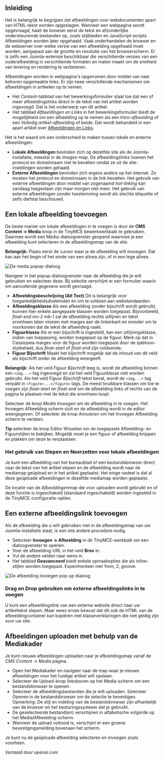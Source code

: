 <!-- Filename: Adding_an_image_to_an_article / Display title: Artikel: Bewerken - Afbeeldingen   -->

## Inleiding

Het is belangrijk te begrijpen dat afbeeldingen voor webdocumenten apart van HTML-tekst worden opgeslagen. Wanneer een webpagina wordt opgevraagd, haalt de browser eerst de tekst en afzonderlijke ondersteunende bestanden op, zoals stijlbladen en JavaScript-scripts. Afbeeldingen worden later opgehaald. Vaak onderhandelen de browser en de webserver over welke versie van een afbeelding opgehaald moet worden, aangepast aan de grootte en resolutie van het browserscherm. Er is zelfs een Joomla-extensie beschikbaar die verschillende versies van een ouderafbeelding in verschillende formaten en maten maakt om de snelheid van levering en rendering te verbeteren.

Afbeeldingen worden in webpagina's opgenomen door middel van naar behoren opgemaakte links. Er zijn twee verschillende mechanismen om afbeeldingen in artikelen op te nemen: 

- Het *Content*-tabblad van het bewerkingsformulier staat toe dat een of meer afbeeldingslinks direct in de tekst van het artikel worden ingevoegd. Dat is het onderwerp van dit artikel.
- Het tabblad *Afbeeldingen en Links* in het bewerkingsformulier biedt de mogelijkheid om een afbeelding op te nemen als een *Intro-afbeelding* of een *Volledig artikel-afbeelding* of beide. Dat wordt behandeld in een apart artikel over [Afbeeldingen en Links](jdocmanual?article=user/articles/article-images-and-links).

Het is het waard om een onderscheid te maken tussen lokale en externe afbeeldingen:

- **Lokale Afbeeldingen** bevinden zich op dezelfde site als de Joomla-installatie, meestal in de *images*-map. De afbeeldingslinks hoeven het protocol en domeinnaam niet te bevatten omdat ze uit de site-instellingen worden gehaald.
- **Externe Afbeeldingen** bevinden zich ergens anders op het internet. Ze moeten het protocol en domeinnaam in de link bevatten. Het gebruik van externe afbeeldingen door middel van zogenaamd *hot-linking* kan vandaag toegestaan zijn maar morgen niet meer. Het gebruik van externe afbeeldingen zonder toestemming wordt als slechte etiquette of zelfs diefstal beschouwd. 

## Een lokale afbeelding toevoegen

De beste manier om lokale afbeeldingen in te voegen is door de **CMS Content → Media** knop in de TinyMCE bewerkwerkbalk te gebruiken. Daarmee wordt een Media-dialoogvenster geopend waarmee je een afbeelding kunt selecteren in de afbeeldingsmap van de site.

**Belangrijk:** Plaats eerst de cursor waar je de afbeelding wilt invoegen. Dat kan aan het begin of het einde van een alinea zijn, of in een lege alinea.

![De media popup-dialoog](../../../en/images/articles/articles-edit-images-media.png)

Navigeer in het popup-dialoogvenster naar de afbeelding die je wilt gebruiken en selecteer deze. Bij selectie verschijnt er een formulier waarin om aanvullende gegevens wordt gevraagd.

- **Afbeeldingsbeschrijving (Alt Text)** Dit is belangrijk voor toegankelijkheidsdoeleinden en om te voldoen aan webstandaarden.
- **Afbeeldingsklasse** Als een afbeelding zonder bijschrift wordt gebruikt, kunnen hier enkele aangepaste klassen worden toegepast. Bijvoorbeeld, *float-end ms-2 mb-1* zal de afbeelding rechts uitlijnen en tekst eromheen laten vloeien met marges aan de linkerkant en eronder om te voorkomen dat de tekst de afbeelding raakt.
- **Figuurklasse** Als er een bijschrift is ingesteld, kan een uitlijningsklasse, indien van toepassing, worden toegepast op de figuur. Merk op dat in Cassiopeia marges voor de figuur worden toegepast door de sjabloon-stylesheet, dus *float-start* of *float-end* zijn voldoende.
- **Figuur Bijschrift** Maakt het bijschrift mogelijk dat de inhoud van dit veld als bijschrift onder de afbeelding weergeeft.

**Belangrijk:** Als het veld *Figuur Bijschrift* leeg is, wordt de afbeelding binnen een `<img...>` tag ingevoegd en zal het veld *Figuurklasse* niet worden gebruikt. Als het veld *Figuur Bijschrift* tekst bevat, wordt de `<img...>` tag verpakt in `<figure>...</figure>` tags. De meest bruikbare klassen om toe te voegen zijn *float-start* en *float-end* om de afbeelding links of rechts van de pagina te plaatsen met de tekst die eromheen loopt.

Selecteer de knop *Media Invoegen* om de afbeelding in te voegen. Het Invoegen Afbeelding scherm sluit en de afbeelding wordt in de editor weergegeven. Of selecteer de knop *Annuleren* om het Invoegen Afbeelding scherm te verlaten.

**Tip** selecteer de knop Editor Wisselen om de toegepaste Afbeelding- en Figuurstijlen te bekijken. Mogelijk moet je een figuur of afbeelding knippen en plakken om deze te verplaatsen.

### Het gebruik van Slepen en Neerzetten voor lokale afbeeldingen

Je kunt een afbeelding van het bureaublad of een bestandsbrowser direct naar de tekst van het artikel slepen en de afbeelding wordt naar de mediamap geüpload en in het artikel geplaatst. Het enige nadeel is dat al deze geüploade afbeeldingen in dezelfde mediamap worden geplaatst.

De locatie van de *Afbeeldingenmap* die voor uploaden wordt gebruikt en of deze functie is ingeschakeld (standaard ingeschakeld) worden ingesteld in de TinyMCE-configuratie-opties.

## Een externe afbeeldingslink toevoegen

Als de afbeelding die u wilt gebruiken niet in de afbeeldingsmap van uw Joomla-installatie staat, is een iets andere procedure nodig.

- Selecteer **Invoegen → Afbeelding** in de TinyMCE-werkbalk om een dialoogvenster te openen.
- Voer de afbeelding-URL in het veld **Bron** in.
- Vul de andere velden naar wens in.
- Het tabblad **Geavanceerd** biedt enkele opmaakopties die als inline-stijlen worden toegepast. Experimenteer met 1rem, 2, groove.

![De afbeelding invoegen pop-up dialoog](../../../en/images/articles/articles-edit-images-external-image.png)

### Drag en Drop gebruiken om externe afbeeldingslinks in te voegen

U kunt een afbeeldingslink van een externe website direct naar uw artikeltekst slepen. Maar wees ervan bewust dat dit ook de HTML van de afbeeldingcontainer kan kopiëren met klasseverklaringen die niet geldig zijn voor uw site.

## Afbeeldingen uploaden met behulp van de Mediakader

Je kunt nieuwe afbeeldingen uploaden naar je afbeeldingsmap vanaf de 
*CMS Content -> Media* pagina.

- Open het Mediakader en navigeer naar de map waar je nieuwe afbeeldingen voor het huidige artikel wilt opslaan.
- Selecteer de Upload-knop linksboven op het Media-scherm om een 
  bestandsbrowser te openen.
- Selecteer de afbeeldingsbestanden die je wilt uploaden. Selecteer Openen in de bestandsbrowser om de selectie te bevestigen. Opmerking: De stijl en indeling van de bestandsbrowser zijn afhankelijk van de browser en het besturingssysteem dat je gebruikt.
- De geselecteerde bestand(en) verschijnen in alfabetische volgorde op het Media/Afbeelding-scherm.
- Wanneer de upload voltooid is, verschijnt er een groene bevestigingsmelding bovenaan het scherm.

Je kunt nu de geüploade afbeelding selecteren en invoegen zoals voorheen.

*Vertaald door openai.com*


